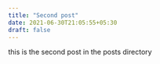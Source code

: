 ```yaml
---
title: "Second post"
date: 2021-06-30T21:05:55+05:30
draft: false
---
```


this is the second post in the posts directory